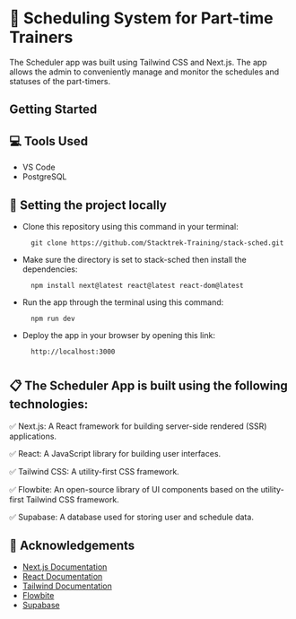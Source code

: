 # 📅 **Scheduling System for Part-time Trainers**
The Scheduler app was built using Tailwind CSS and Next.js. The app allows the admin to conveniently manage and monitor the schedules and statuses of the part-timers.

## **Getting Started**

## 💻 **Tools Used**

- VS Code
- PostgreSQL

## 📁 **Setting the project locally**

- Clone this repository using this command in your terminal:

        git clone https://github.com/Stacktrek-Training/stack-sched.git

- Make sure the directory is set to stack-sched then install the dependencies:

        npm install next@latest react@latest react-dom@latest

- Run the app through the terminal using this command:

        npm run dev

- Deploy the app in your browser by opening this link:

        http://localhost:3000

#

## 📋 **The Scheduler App is built using the following technologies:**

✅ Next.js: A React framework for building server-side rendered (SSR) applications.

✅ React: A JavaScript library for building user interfaces.

✅ Tailwind CSS: A utility-first CSS framework.

✅ Flowbite: An open-source library of UI components based on the utility-first Tailwind CSS framework.

✅ Supabase: A database used for storing user and schedule data.

## 📄 **Acknowledgements**
- [Next.js Documentation](https://nextjs.org/docs)
- [React Documentation](https://react.dev/learn)
- [Tailwind Documentation](https://v2.tailwindcss.com/docs)
- [Flowbite](https://flowbite.com/docs/getting-started/introduction/)
- [Supabase](https://supabase.com/docs)